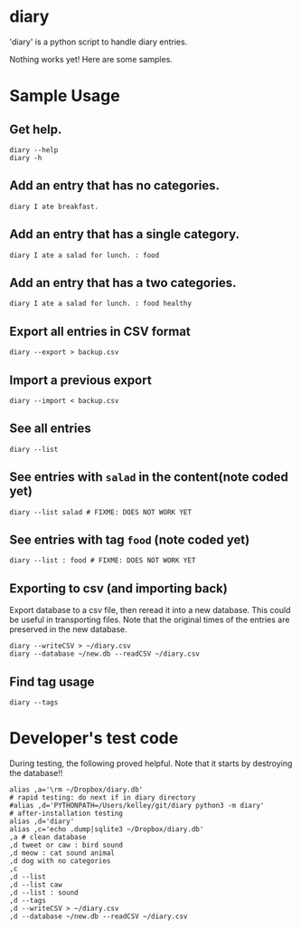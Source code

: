 # diary

'diary' is a python script to handle diary entries.

Nothing works yet!  Here are some samples.

# Sample Usage

## Get help.

    diary --help
    diary -h

## Add an entry that has no categories.

    diary I ate breakfast.

## Add an entry that has a single category.

    diary I ate a salad for lunch. : food

## Add an entry that has a two categories.

    diary I ate a salad for lunch. : food healthy

## Export all entries in CSV format

    diary --export > backup.csv

## Import a previous export

    diary --import < backup.csv

## See all entries

    diary --list

## See entries with `salad` in the content(note coded yet)

    diary --list salad # FIXME: DOES NOT WORK YET

## See entries with tag `food` (note coded yet)

    diary --list : food # FIXME: DOES NOT WORK YET

## Exporting to csv (and importing back)

Export database to a csv file, then reread it into a new database.
This could be useful in transporting files. Note that the original
times of the entries are preserved in the new database.

    diary --writeCSV > ~/diary.csv
    diary --database ~/new.db --readCSV ~/diary.csv

## Find tag usage

    diary --tags

# Developer's test code

During testing, the following proved helpful. Note that it starts by
destroying the database!!

    alias ,a='\rm ~/Dropbox/diary.db'
    # rapid testing: do next if in diary directory
    #alias ,d='PYTHONPATH=/Users/kelley/git/diary python3 -m diary'
    # after-installation testing
    alias ,d='diary'
    alias ,c='echo .dump|sqlite3 ~/Dropbox/diary.db'
    ,a # clean database
    ,d tweet or caw : bird sound
    ,d meow : cat sound animal
    ,d dog with no categories
    ,c
    ,d --list
    ,d --list caw
    ,d --list : sound
    ,d --tags
    ,d --writeCSV > ~/diary.csv
    ,d --database ~/new.db --readCSV ~/diary.csv
